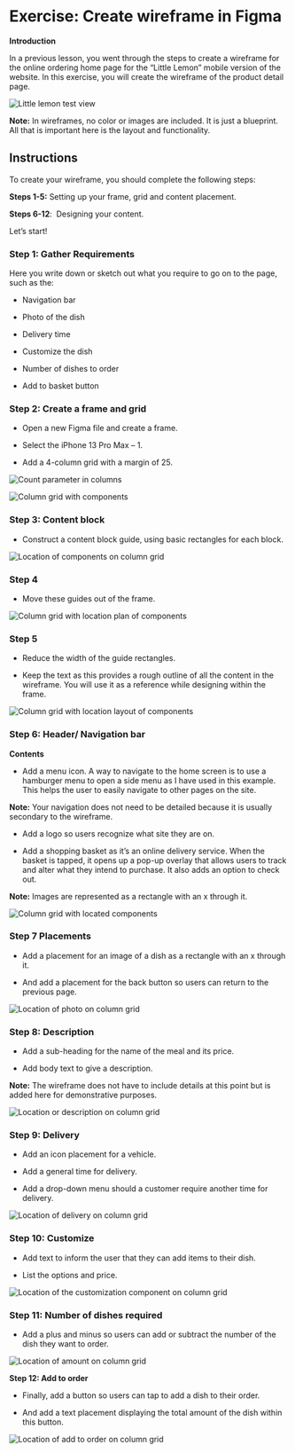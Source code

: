 Exercise: Create wireframe in Figma
===================================

**Introduction**

In a previous lesson, you went through the steps to create a wireframe for the online ordering home page for the “Little Lemon” mobile version of the website. In this exercise, you will create the wireframe of the product detail page.

![Little lemon test view ](https://d3c33hcgiwev3.cloudfront.net/imageAssetProxy.v1/bOhoLEF4Rd-oaCxBeMXfYg_c25fc29f490441dea8336f97eb10b0a1_Test-1.png?expiry=1697760000000&hmac=qXDCv8o-a9ssdOF8U9wUc5B6NPR3Medka5VkxCG-Yk0)

**Note:** In wireframes, no color or images are included. It is just a blueprint. All that is important here is the layout and functionality.

Instructions
------------

To create your wireframe, you should complete the following steps:

**Steps 1-5:** Setting up your frame, grid and content placement.

**Steps 6-12**:  Designing your content.

Let’s start!

### **Step 1: Gather Requirements**

Here you write down or sketch out what you require to go on to the page, such as the:

*   Navigation bar
    
*   Photo of the dish
    
*   Delivery time
    
*   Customize the dish
    
*   Number of dishes to order
    
*   Add to basket button
    

### **Step 2: Create a frame and grid**

*   Open a new Figma file and create a frame.
    
*   Select the iPhone 13 Pro Max – 1.
    
*   Add a 4-column grid with a margin of 25.
    

![Count parameter in columns](https://d3c33hcgiwev3.cloudfront.net/imageAssetProxy.v1/P0VWZ7T4QT-FVme0-IE_hQ_49210cf5bf1245f3bd902d7666027aa1_Capture.PNG?expiry=1697760000000&hmac=qKbHeqsVd1z6Q_c9EPJ1lagC9Y7VHuzGF8j4ufAYzZU)

![Column grid with components](https://d3c33hcgiwev3.cloudfront.net/imageAssetProxy.v1/Csd1EYhJQhaHdRGIScIWXg_88ba68cda4324c9695b78aaf637459a1_1-2-.png?expiry=1697760000000&hmac=FiJbs3JVYJzQ7zCEN_2Yr6kseZ7tvNbwuTKFdEcLdSw)

### **Step 3: Content block**

*   Construct a content block guide, using basic rectangles for each block.
    

![Location of components on column grid](https://d3c33hcgiwev3.cloudfront.net/imageAssetProxy.v1/8toF4CcjQniaBeAnIwJ4Bg_dba0da2220574ead997508fc6185c8a1_2.png?expiry=1697760000000&hmac=sxpJV5FqGbw5eCDm7233xSO07wDySRHTwAKCOI9LzAE)

### **Step 4**

*   Move these guides out of the frame.
    

![Column grid with location plan of components](https://d3c33hcgiwev3.cloudfront.net/imageAssetProxy.v1/xtOxjtG-RVuTsY7RvqVbnw_7de63922cfdb45fa90f281119aa565a1_3.png?expiry=1697760000000&hmac=gSQVT7ipnpzZpfHxoGnedqxJFNq6zkb4O0RI3o88c2w)

### **Step 5**

*   Reduce the width of the guide rectangles.
    
*   Keep the text as this provides a rough outline of all the content in the wireframe. You will use it as a reference while designing within the frame.
    

![Column grid with location layout of components](https://d3c33hcgiwev3.cloudfront.net/imageAssetProxy.v1/JbR3f1keRYe0d39ZHsWHiw_6f2165a8b869492581cf3cffb97f06a1_4.png?expiry=1697760000000&hmac=sAZMx3ZK4Yz6MruV7j5bTY7SdNhuSmy3ZUqVJn-V33U)

### **Step 6: Header/ Navigation bar**

**Contents**

*   Add a menu icon. A way to navigate to the home screen is to use a hamburger menu to open a side menu as I have used in this example. This helps the user to easily navigate to other pages on the site.
    

**Note:** Your navigation does not need to be detailed because it is usually secondary to the wireframe.

*   Add a logo so users recognize what site they are on.
    
*   Add a shopping basket as it’s an online delivery service. When the basket is tapped, it opens up a pop-up overlay that allows users to track and alter what they intend to purchase. It also adds an option to check out.
    

**Note:** Images are represented as a rectangle with an x through it.

![Column grid with located components](https://d3c33hcgiwev3.cloudfront.net/imageAssetProxy.v1/82xlqEpGRl-sZahKRpZfEw_099b5de658b344efb687eff3dfe4c5a1_5-2-.png?expiry=1697760000000&hmac=enYz9cVjr1hze1zDqf_9LWIiPGWz8t9qBy8E_5SPc-I)

### **Step 7 Placements**

*   Add a placement for an image of a dish as a rectangle with an x through it.
    
*   And add a placement for the back button so users can return to the previous page.
    

![Location of photo on column grid](https://d3c33hcgiwev3.cloudfront.net/imageAssetProxy.v1/dNgF00ziT--YBdNM4i_vIA_1c7ff70b407044b48753837f113853a1_photo-1-.png?expiry=1697760000000&hmac=maPeUGQOq3teRXRmC_zQ6H-1a6QnHowROTSkMYVRwLY)

### **Step 8: Description**

*   Add a sub-heading for the name of the meal and its price.
    
*   Add body text to give a description.
    

**Note:** The wireframe does not have to include details at this point but is added here for demonstrative purposes.

![Location or description on column grid](https://d3c33hcgiwev3.cloudfront.net/imageAssetProxy.v1/3_gpeG6vRCy4KXhur6QsfQ_8acbab59a8bd43d199efe325255400a1_6.png?expiry=1697760000000&hmac=HkiSRBm2zovVi88c8y24HGhLHy5Om8YBHPY_WsfZxjU)

### **Step 9: Delivery**

*   Add an icon placement for a vehicle.
    
*   Add a general time for delivery.
    
*   Add a drop-down menu should a customer require another time for delivery.
    

![Location of delivery on column grid](https://d3c33hcgiwev3.cloudfront.net/imageAssetProxy.v1/xgLMdhu9Ti2CzHYbvZ4trQ_6779499576454a84a77f3ebfb7808da1_7-1-.png?expiry=1697760000000&hmac=15Xbouz4NbvCbX_Yfpy1o0rWO96pguVulVXlC-Ckp6s)

### **Step 10: Customize**

*   Add text to inform the user that they can add items to their dish.
    
*   List the options and price.
    

![Location of the customization component on column grid](https://d3c33hcgiwev3.cloudfront.net/imageAssetProxy.v1/YtGODJRBTH2RjgyUQfx91Q_f8b38a8630f94be38fa6e6b2c66e71a1_8-1-.png?expiry=1697760000000&hmac=RZv3BRtyNId4GGURJtdv-xFcInJ2SK_vhbZPtVbVm5U)

### **Step 11: Number of dishes required**

*   Add a plus and minus so users can add or subtract the number of the dish they want to order.
    

![Location of amount on column grid](https://d3c33hcgiwev3.cloudfront.net/imageAssetProxy.v1/nra8Q5eRR5y2vEOXkVecXA_57b48307592741b98a7bb9df4a682ba1_9.png?expiry=1697760000000&hmac=TNs7dEGzHP5VoNkGVbRSrTqy8ZCRx9BLa9NPiOctq3o)

**Step 12: Add to order**

*   Finally, add a button so users can tap to add a dish to their order.
    
*   And add a text placement displaying the total amount of the dish within this button.
    

![Location of add to order on column grid](https://d3c33hcgiwev3.cloudfront.net/imageAssetProxy.v1/YL4YtWNgRwG-GLVjYFcBYg_09e50389d2f04d44b0d4bf608871f1a1_10-1-.png?expiry=1697760000000&hmac=LuHiaSrxxUbZ7e5gWmV95a3JZz8ZyXhcG2rS5HEdXJ0)
